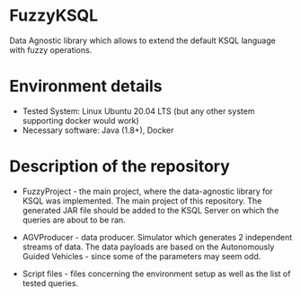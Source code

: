 # FuzzyKSQL
Data Agnostic library which allows to extend the default KSQL language with fuzzy operations.

# Environment details

* Tested System: Linux Ubuntu 20.04 LTS (but any other system supporting docker would work)
* Necessary software: Java (1.8+), Docker

# Description of the repository

* FuzzyProject - the main project, where the data-agnostic library for KSQL was implemented. The main project of this repository. The generated JAR file should be added to the KSQL Server on which the queries are about to be ran.

* AGVProducer - data producer. Simulator which generates 2 independent streams of data. The data payloads are based on the Autonomously Guided Vehicles - since some of the parameters may seem odd.

* Script files - files concerning the environment setup as well as the list of tested queries.

